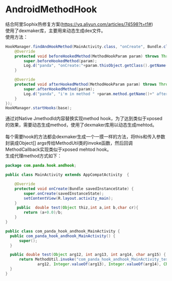 # AndroidMethodHook
结合阿里Sophix热修复方案(https://yq.aliyun.com/articles/74598?t=t1#)<br>
使用了dexmaker库，主要用来动态生成dex文件。<br>
使用方法：
```Java
HookManager.findAndHookMethod(MainActivity.class, "onCreate", Bundle.class, new MethodCallback() {
    @Override
    protected void beforeHookedMethod(MethodHookParam param) throws Throwable {
        super.beforeHookedMethod(param);
        Log.d("panda", "onCreate:"+param.thisObject.getClass().getName());
    }

    @Override
    protected void afterHookedMethod(MethodHookParam param) throws Throwable {
        super.afterHookedMethod(param);
        Log.d("panda", "i'm in method " +param.method.getName()+" afterHookedMethod");
    }
});
HookManager.startHooks(base);
```
通过对Native JmethodId内容替换实现method hook，为了达到类似于xposed的效果，需要动态生成method，使用了dexmaker库用以动态生成mehtod。<br><br>
每个需要hook的方法都会dexmaker生成一个一摸一样的方法，将this和传入参数封装成Object[] args传给MethodUtil类的invoke函数，然后回调MethodCallback实现类似于xposed mehtod hook。<br>
生成代理method方式如下：<br>
```Java
package com.panda.hook.andhook;

public class MainActivity extends AppCompatActivity  {

    @Override
    protected void onCreate(Bundle savedInstanceState) {
        super.onCreate(savedInstanceState);
        setContentView(R.layout.activity_main);
    }
     public  double test(Object thiz,int a,int b,char cr){
        return (a+0.0)/b;
    }
}
```
```Java
public class com_panda_hook_andhook_MainActivity {
  public com_panda_hook_andhook_MainActivity() {
      super();
  }

  public double test(Object arg12, int arg13, int arg14, char arg15) {
      return MethodUtil.invoke("com_panda_hook_andhook_MainActivity_testLIICD", this, new Object[]{
              arg12, Integer.valueOf(arg13), Integer.valueOf(arg14), Character.valueOf(arg15)}).doubleValue();
  }
}
```
